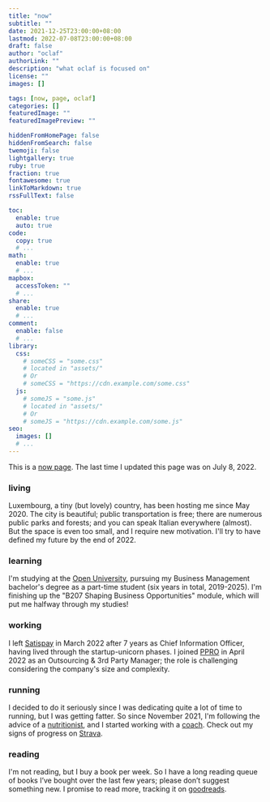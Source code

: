 ```yaml
---
title: "now"
subtitle: ""
date: 2021-12-25T23:00:00+08:00
lastmod: 2022-07-08T23:00:00+08:00
draft: false
author: "oclaf"
authorLink: ""
description: "what oclaf is focused on"
license: ""
images: []

tags: [now, page, oclaf]
categories: []
featuredImage: ""
featuredImagePreview: ""

hiddenFromHomePage: false
hiddenFromSearch: false
twemoji: false
lightgallery: true
ruby: true
fraction: true
fontawesome: true
linkToMarkdown: true
rssFullText: false

toc:
  enable: true
  auto: true
code:
  copy: true
  # ...
math:
  enable: true
  # ...
mapbox:
  accessToken: ""
  # ...
share:
  enable: true
  # ...
comment:
  enable: false
  # ...
library:
  css:
    # someCSS = "some.css"
    # located in "assets/"
    # Or
    # someCSS = "https://cdn.example.com/some.css"
  js:
    # someJS = "some.js"
    # located in "assets/"
    # Or
    # someJS = "https://cdn.example.com/some.js"
seo:
  images: []
  # ...
---
```

This is a <a href="https://nownownow.com/about" target="_blank" rel="noopener noreferrer">now page</a>. The last time I updated this page was on July 8, 2022.

### living <a id="living"></a>
Luxembourg, a tiny (but lovely) country, has been hosting me since May 2020. The city is beautiful; public transportation is free; there are numerous public parks and forests; and you can speak Italian everywhere (almost). But the space is even too small, and I require new motivation. I'll try to have defined my future by the end of 2022.

### learning <a id="learning"></a>
I'm studying at the <a href="https://www.open.ac.uk/" target="_blank" rel="noopener noreferrer">Open University</a>, pursuing my Business Management bachelor's degree as a part-time student (six years in total, 2019-2025). I'm finishing up the "B207 Shaping Business Opportunities" module, which will put me halfway through my studies!

### working <a id="working"></a>
I left <a href="https://www.satispay.com/en-it/" target="_blank" rel="noopener noreferrer">Satispay</a> in March 2022 after 7 years as Chief Information Officer, having lived through the startup-unicorn phases. I joined <a href="https://www.PPRO.com" target="_blank" rel="noopener noreferrer">PPRO</a> in April 2022 as an Outsourcing & 3rd Party Manager; the role is challenging considering the company's size and complexity.

### running <a id="running"></a>
I decided to do it seriously since I was dedicating quite a lot of time to running, but I was getting fatter. So since November 2021, I'm following the advice of a <a href="https://www.fabrizioangelini.it/" target="_blank" rel="noopener noreferrer">nutritionist</a>, and I started working with a <a href="https://trailrunningcoaching.com/" target="_blank" rel="noopener noreferrer">coach</a>. Check out my signs of progress on <a href="https://www.strava.com/athletes/16418038" target="_blank" rel="noopener noreferrer">Strava</a>.

### reading <a id="reading"></a>
I'm not reading, but I buy a book per week. So I have a long reading queue of books I’ve bought over the last few years; please don’t suggest something new. I promise to read more, tracking it on <a href="https://www.goodreads.com/user/show/89459057-oclaf" target="_blank" rel="noopener noreferrer">goodreads</a>.
